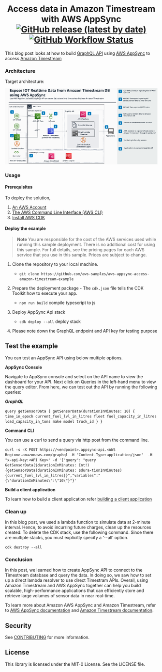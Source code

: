 <h1 align="center">
Access data in Amazon Timestream with AWS AppSync
<br>
   <a href="https://github.com/aws-samples/aws-appsync-access-amazon-timestream-example/releases"><img alt="GitHub release (latest by date)" src="https://img.shields.io/github/v/release/aws-samples/aws-appsync-access-amazon-timestream-example?display_name=tag"></a>
   <a href="https://github.com/aws-samples/aws-appsync-access-amazon-timestream-example//actions"><img alt="GitHub Workflow Status" src="https://github.com/aws-samples/aws-appsync-access-amazon-timestream-example/workflows/Unit%20Tests/badge.svg"></a>
</h1>

This blog post looks at how to build [GraphQL API](https://graphql.org/) using [AWS AppSync](https://docs.aws.amazon.com/appsync/latest/devguide/what-is-appsync.html) to access [Amazon Timestream](https://aws.amazon.com/timestream/)

### Architecture

Target architecture:

<p align="center">
  <img src="docs/Appsync-timestream.png" alt="AWS Architecture Diagram" />
</p>

### Usage

#### Prerequisites
To deploy the solution,

1. [An AWS Account](https://signin.aws.amazon.com/signin?redirect_uri=https%3A%2F%2Fportal.aws.amazon.com%2Fbilling%2Fsignup%2Fresume&client_id=signup)
3. [The AWS Command Line Interface (AWS CLI)](https://docs.aws.amazon.com/cli/latest/userguide/getting-started-install.html)
4. [Install AWS CDK](https://docs.aws.amazon.com/cdk/v2/guide/getting_started.html)


#### Deploy the example

> **Note**
You are responsible for the cost of the AWS services used while running this sample deployment. There is no additional
cost for using this sample. For full details, see the pricing pages for each AWS service that you use in this sample. Prices are subject to change.

1. Clone the repository to your local machine.
    * `git clone https://github.com/aws-samples/aws-appsync-access-amazon-timestream-example`

2. Prepare the deployment package - The `cdk.json` file tells the CDK Toolkit how to execute your app.
    * `npm run build`                                           compile typescript to js

3. Deploy AppSync Api stack
    * `cdk deploy --all`     deploy stack
4.	Please note down the GraphQL endpoint and API key for testing purpose


## Test the example

You can test an AppSync API using below multiple options. 

**AppSync Console**

Navigate to AppSync console and select on the API name to view the dashboard for your API. Next click on Queries in the left-hand menu to view the query editor. From here, we can test out the API by running the following queries:

***GraphQL***

`
query getSensorData {
  getSensorData(durationInMinutes: 10) {
    time_in_epoch
    current_fuel_lvl_in_litres
    fleet
    fuel_capacity_in_litres
    load_capacity_in_tons
    make
    model
    truck_id
  }
}
`

**Command CLI**

You can use a curl to send a query via http post from the command line.

`curl -s -X POST https://<endpoint>.appsync-api.<AWS Region>.amazonaws.com/graphql -H "Content-Type:application/json"  -H "x-api-key:<API Key>" -d '{"query": "query GetSensorData($durationInMinutes: Int!){getSensorData(durationInMinutes: $dura-tionInMinutes){current_fuel_lvl_in_litres}}","variables":"{\"durationInMinutes\":\"10\"}"}'`

**Build a client application**

To learn how to build a client application refer [building a client application](https://docs.aws.amazon.com/appsync/latest/devguide/building-a-client-app.html)



### Clean up

In this blog post, we used a lambda function to simulate data at 2-minute interval. Hence, to avoid incurring future charges, clean up the resources created. To delete the CDK stack, use the following command. Since there are multiple stacks, you must explicitly specify a ‘--all’ option.

`cdk destroy --all`


### Conclusion

In this post, we learned how to create AppSync API to connect to the Timestream database and query the data. In doing so, we saw how to set up a direct lambda resolver to use direct Timestram APIs. Overall, using Amazon Timestream and AWS AppSync together can help you build scalable, high-performance applications that can efficiently store and retrieve large volumes of sensor data in near real-time. 

To learn more about Amazon AWS AppSync and Amazon Timestream, refer to [AWS AppSync documentation](https://aws.amazon.com/appsync/) and [Amazon Timestream documentation](https://aws.amazon.com/timestream/).  


## Security
See [CONTRIBUTING](CONTRIBUTING.md#security-issue-notifications) for more information.

## License
This library is licensed under the MIT-0 License. See the LICENSE file.
